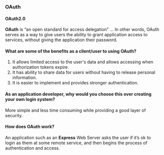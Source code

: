 ### OAuth
#### OAuth2.0
**OAuth** is “an open standard for access delegation” … In other words, OAuth serves as a way to give users the ability to grant application access to services, without giving the application their password.

#### What are some of the benefits as a client/user to using OAuth?
1. It allows limited access to the user's data and allows accessing when authorization tokens expire.
2. It has ability to share data for users without having to release personal information.
3. It is easier to implement and provides stronger authentication.

#### As an application developer, why would you choose this over creating your own login system?
More simple and less time consuming while providing a good layer of security.

#### How does OAuth work?
An application such as an **Express** Web Server asks the user if it’s ok to login as them at some remote service, and then begins the process of authentication and access.
